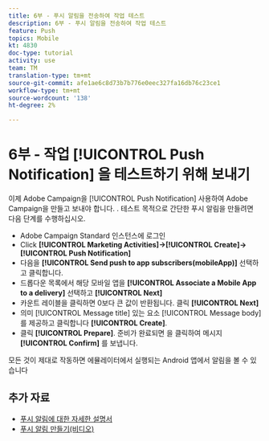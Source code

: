 ```yaml
---
title: 6부 - 푸시 알림을 전송하여 작업 테스트
description: 6부 - 푸시 알림을 전송하여 작업 테스트
feature: Push
topics: Mobile
kt: 4830
doc-type: tutorial
activity: use
team: TM
translation-type: tm+mt
source-git-commit: afe1ae6c8d73b7b776e0eec327fa16db76c23ce1
workflow-type: tm+mt
source-wordcount: '138'
ht-degree: 2%

---
```



# 6부 - 작업 [!UICONTROL Push Notification] 을 테스트하기 위해 보내기

이제 Adobe Campaign을 [!UICONTROL Push Notification] 사용하여 Adobe Campaign을 만들고 보내야 합니다. . 테스트 목적으로 간단한 푸시 알림을 만들려면 다음 단계를 수행하십시오.

* Adobe Campaign Standard 인스턴스에 로그인
* Click **[!UICONTROL Marketing Activities]->[!UICONTROL Create]->[!UICONTROL Push Notification]**
* 다음을 **[!UICONTROL Send push to app subscribers(mobileApp)]** 선택하고 클릭합니다.
* 드롭다운 목록에서 해당 모바일 앱을 **[!UICONTROL Associate a Mobile App to a delivery]** 선택하고 **[!UICONTROL Next]**
* 카운트 레이블을 클릭하면 0보다 큰 값이 반환됩니다. 클릭 **[!UICONTROL Next]**
* 의미 [!UICONTROL Message title] 있는 요소 [!UICONTROL Message body] 를 제공하고 클릭합니다 **[!UICONTROL Create]**.
* 클릭 **[!UICONTROL Prepare]**. 준비가 완료되면 을 클릭하여 메시지 **[!UICONTROL Confirm]** 를 보냅니다.

모든 것이 제대로 작동하면 에뮬레이터에서 실행되는 Android 앱에서 알림을 볼 수 있습니다

## 추가 자료

* [푸시 알림에 대한 자세한 설명서](https://docs.adobe.com/content/help/en/campaign-standard/using/communication-channels/push-notifications/about-push-notifications.html)
* [푸시 알림 만들기(비디오)](/help/communication-channels/mobile/push-notifications/creating-a-push-notification.md)
